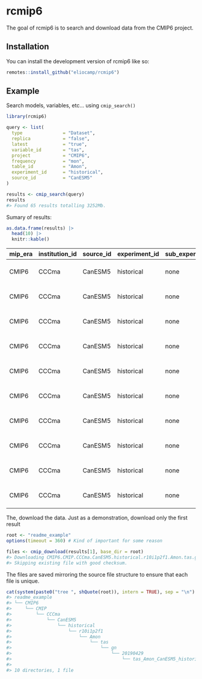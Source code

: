 
<!-- README.md is generated from README.Rmd. Please edit that file -->

# rcmip6

<!-- badges: start -->
<!-- badges: end -->

The goal of rcmip6 is to search and download data from the CMIP6
project.

## Installation

You can install the development version of rcmip6 like so:

``` r
remotes::install_github("eliocamp/rcmip6")
```

## Example

Search models, variables, etc… using `cmip_search()`

``` r
library(rcmip6)

query <- list(
  type               = "Dataset",
  replica            = "false",
  latest             = "true",
  variable_id        = "tas",
  project            = "CMIP6",
  frequency          = "mon",                          
  table_id           = "Amon",
  experiment_id      = "historical",
  source_id          = "CanESM5"
)

results <- cmip_search(query)
results
#> Found 65 results totalling 3252Mb.
```

Sumary of results:

``` r
as.data.frame(results) |> 
  head(10) |> 
  knitr::kable()
```

| mip_era | institution_id | source_id | experiment_id | sub_experiment_id | experiment_title                          | member_id | realization_index | initialization_index | physics_index | forcing_index | table_id | frequency | datetime_start       | datetime_stop        | variable_id | nominal_resolution | grid_label |     size |
|:--------|:---------------|:----------|:--------------|:------------------|:------------------------------------------|:----------|:------------------|:---------------------|:--------------|:--------------|:---------|:----------|:---------------------|:---------------------|:------------|:-------------------|:-----------|---------:|
| CMIP6   | CCCma          | CanESM5   | historical    | none              | all-forcing simulation of the recent past | r10i1p2f1 | 10                | 1                    | 2             | 1             | Amon     | mon       | 1850-01-16T12:00:00Z | 2014-12-16T12:00:00Z | tas         | 500 km             | gn         | 50.03243 |
| CMIP6   | CCCma          | CanESM5   | historical    | none              | all-forcing simulation of the recent past | r7i1p2f1  | 7                 | 1                    | 2             | 1             | Amon     | mon       | 1850-01-16T12:00:00Z | 2014-12-16T12:00:00Z | tas         | 500 km             | gn         | 50.02567 |
| CMIP6   | CCCma          | CanESM5   | historical    | none              | all-forcing simulation of the recent past | r8i1p2f1  | 8                 | 1                    | 2             | 1             | Amon     | mon       | 1850-01-16T12:00:00Z | 2014-12-16T12:00:00Z | tas         | 500 km             | gn         | 50.02891 |
| CMIP6   | CCCma          | CanESM5   | historical    | none              | all-forcing simulation of the recent past | r9i1p2f1  | 9                 | 1                    | 2             | 1             | Amon     | mon       | 1850-01-16T12:00:00Z | 2014-12-16T12:00:00Z | tas         | 500 km             | gn         | 50.02964 |
| CMIP6   | CCCma          | CanESM5   | historical    | none              | all-forcing simulation of the recent past | r23i1p2f1 | 23                | 1                    | 2             | 1             | Amon     | mon       | 1850-01-16T12:00:00Z | 2014-12-16T12:00:00Z | tas         | 500 km             | gn         | 50.03534 |
| CMIP6   | CCCma          | CanESM5   | historical    | none              | all-forcing simulation of the recent past | r14i1p2f1 | 14                | 1                    | 2             | 1             | Amon     | mon       | 1850-01-16T12:00:00Z | 2014-12-16T12:00:00Z | tas         | 500 km             | gn         | 50.03199 |
| CMIP6   | CCCma          | CanESM5   | historical    | none              | all-forcing simulation of the recent past | r16i1p2f1 | 16                | 1                    | 2             | 1             | Amon     | mon       | 1850-01-16T12:00:00Z | 2014-12-16T12:00:00Z | tas         | 500 km             | gn         | 50.03632 |
| CMIP6   | CCCma          | CanESM5   | historical    | none              | all-forcing simulation of the recent past | r17i1p2f1 | 17                | 1                    | 2             | 1             | Amon     | mon       | 1850-01-16T12:00:00Z | 2014-12-16T12:00:00Z | tas         | 500 km             | gn         | 50.02975 |
| CMIP6   | CCCma          | CanESM5   | historical    | none              | all-forcing simulation of the recent past | r22i1p2f1 | 22                | 1                    | 2             | 1             | Amon     | mon       | 1850-01-16T12:00:00Z | 2014-12-16T12:00:00Z | tas         | 500 km             | gn         | 50.03298 |
| CMIP6   | CCCma          | CanESM5   | historical    | none              | all-forcing simulation of the recent past | r11i1p2f1 | 11                | 1                    | 2             | 1             | Amon     | mon       | 1850-01-16T12:00:00Z | 2014-12-16T12:00:00Z | tas         | 500 km             | gn         | 50.03043 |

The, download the data. Just as a demonstration, download only the first
result

``` r
root <- "readme_example"
options(timeout = 360) # Kind of important for some reason

files <- cmip_download(results[1], base_dir = root)
#> Downloading CMIP6.CMIP.CCCma.CanESM5.historical.r10i1p2f1.Amon.tas.gn...
#> Skipping existing file with good checksum.
```

The files are saved mirroring the source file structure to ensure that
each file is unique.

``` r
cat(system(paste0("tree ", shQuote(root)), intern = TRUE), sep = "\n")
#> readme_example
#> └── CMIP6
#>     └── CMIP
#>         └── CCCma
#>             └── CanESM5
#>                 └── historical
#>                     └── r10i1p2f1
#>                         └── Amon
#>                             └── tas
#>                                 └── gn
#>                                     └── 20190429
#>                                         └── tas_Amon_CanESM5_historical_r10i1p2f1_gn_185001-201412.nc
#> 
#> 10 directories, 1 file
```
